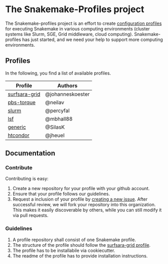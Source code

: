 # The Snakemake-Profiles project

The Snakemake-profiles project is an effort to create [configuration profiles](http://snakemake.readthedocs.io/en/stable/executable.html#profiles) for executing Snakemake in various computing environments (cluster systems like Slurm, SGE, Grid middleware, cloud computing). Snakemake-profiles has just started, and we need your help to support more computing environments.


## Profiles

In the following, you find a list of available profiles.

| Profile  | Authors |
| -------- |-------- |
| [surfsara-grid](https://github.com/snakemake-profiles/surfsara-grid) | @johanneskoester |
| [pbs-torque](https://github.com/snakemake-profiles/pbs-torque) | @neilav |
| [slurm](https://github.com/Snakemake-Profiles/slurm) | @percyfal |
| [lsf](https://github.com/Snakemake-Profiles/snakemake-lsf) | @mbhall88 |
| [generic](https://github.com/Snakemake-Profiles/generic) | @SilasK |
| [htcondor](https://github.com/Snakemake-Profiles/htcondor) | @jheuel |



## Documentation

### Contribute

Contributing is easy:

1. Create a new repository for your profile with your github account.
2. Ensure that your profile follows our guidelines.
3. Request a inclusion of your profile by [creating a new issue](https://github.com/Snakemake-Profiles/doc/issues/new). After successful review, we will fork your repository into this organization. This makes it easily discoverable by others, while you can still modify it via pull requests.

### Guidelines

1. A profile repository shall consist of one Snakemake profile.
2. The structure of the profile should follow the [surfsara-grid profile](https://github.com/snakemake-profiles/surfsara-grid).
3. The profile has to be installabile via cookiecutter.
4. The readme of the profile has to provide installation instructions.
